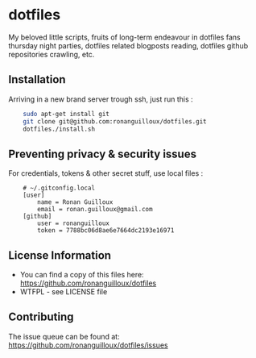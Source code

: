 dotfiles
========

My beloved little scripts, fruits of long-term endeavour in dotfiles fans thursday night parties, dotfiles related blogposts reading, dotfiles github repositories crawling, etc.


Installation
------------

Arriving in a new brand server trough ssh, just run this :

``` bash
    sudo apt-get install git 
    git clone git@github.com:ronanguilloux/dotfiles.git
    dotfiles./install.sh
```

Preventing privacy & security issues
------------------------------------

For credentials, tokens & other secret stuff, use local files :

```
    # ~/.gitconfig.local
    [user]
        name = Ronan Guilloux
        email = ronan.guilloux@gmail.com
    [github]
        user = ronanguilloux
        token = 7788bc06d8ae6e7664dc2193e16971
```


License Information
-------------------

* You can find a copy of this files here: https://github.com/ronanguilloux/dotfiles
* WTFPL - see LICENSE file


Contributing
------------

The issue queue can be found at: https://github.com/ronanguilloux/dotfiles/issues

